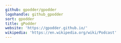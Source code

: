 ```yaml
---
github: gpodder/gpodder
logohandle: github_gpodder
sort: gpodder
title: gPodder
website: 'https://gpodder.github.io/'
wikipedia: 'https://en.wikipedia.org/wiki/Podcast'
---
```

